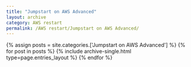 ```yaml
---
title: "Jumpstart on AWS Advanced"
layout: archive
category: AWS restart
permalink: /AWS restart/Jumpstart on AWS Advanced/
---
```


{% assign posts = site.categories.['Jumpstart on AWS Advanced'] %}
{% for post in posts %} {% include archive-single.html type=page.entries_layout %} {% endfor %}

<!-- 공백이 있는 카테고리 같은경우 ['카테고리명']의 형식으로 만들어주기 -->
